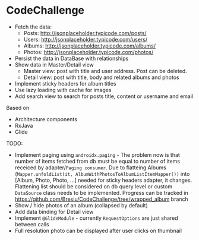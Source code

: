 # CodeChallenge

- Fetch the data:
  * Posts: http://jsonplaceholder.typicode.com/posts/
  * Users: http://jsonplaceholder.typicode.com/users/
  * Albums: http://jsonplaceholder.typicode.com/albums/
  * Photos: http://jsonplaceholder.typicode.com/photos/
- Persist the data in DataBase with relationships
- Show data in Master/Detail view
  * Master view: post with title and user address. Post can be deleted.
  * Detail view: post with title, body and related albums and photos
- Implement sticky headers for album titles
- Use lazy loading with cache for images
- Add search view to search for posts title, content or username and email

Based on
* Architecture components
* RxJava
* Glide

TODO:
- Implement paging using `androidx.paging` - The problem now is that number of items fetched from db must be equal to number of items receiced by adapter/`Paging consumer`. Due to flatteing Albums (`Mapper.unfoldList(it, AlbumWithPhotosToAlbumListItemMapper())` into [Album, Photo, Photo, ...] needed for sticky headers adapter, it changes. Flattening list should be considered on db query level or custom `DataSource` class needs to be implemented.
Progress can be tracked in https://github.com/Bresiu/CodeChallenge/tree/wrapped_album  branch
- Show / hide photos of an album (collapsed by default)
- Add data binding for Detail view
- Implement `@GlideModule` - currently `RequestOptions` are just shared between calls
- Full resolution photo can be displayed after user clicks on thumbnail
